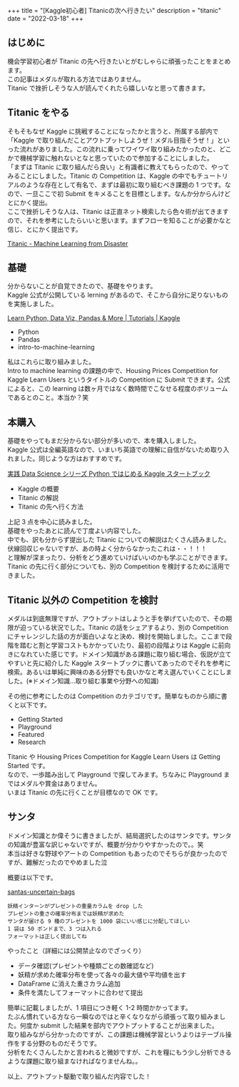 +++
title = "[Kaggle初心者] Titanicの次へ行きたい"
description = "titanic"
date = "2022-03-18"
+++

## はじめに

機会学習初心者が Titanic の先へ行きたいとがむしゃらに頑張ったことをまとめます。  
この記事はメダルが取れる方法ではありません。  
Titanic で挫折しそうな人が読んでくれたら嬉しいなと思って書きます。

## Titanic をやる

そもそもなぜ Kaggle に挑戦することになったかと言うと、所属する部内で「Kaggle で取り組んだことアウトプットしようぜ！メダル目指そうぜ！」といった流れがありました。この流れに乗ってワイワイ取り組みたかったのと、どこかで機械学習に触れないとなと思っていたので参加することにしました。  
「まずは Titanic に取り組んだら良い」と有識者に教えてもらったので、やってみることにしました。Titanic の Competition は、Kaggle の中でもチュートリアルのような存在として有名で、まずは最初に取り組むべき課題の 1 つです。なので、一旦ここで初 Submit をキメることを目標とします。なんか分からんけどとにかく提出。  
ここで挫折しそうな人は、Titanic は正直ネット検索したら色々術が出てきますので、それを参考にしたらいいと思います。まずフローを知ることが必要かなと信じ、とにかく提出です。

[Titanic - Machine Learning from Disaster](https://www.kaggle.com/c/titanic)

## 基礎

分からないことが自覚できたので、基礎をやります。  
Kaggle 公式が公開している lerning があるので、そこから自分に足りないものを実施しました。

[Learn Python, Data Viz, Pandas & More | Tutorials | Kaggle](https://www.kaggle.com/learn)

- Python
- Pandas
- intro-to-machine-learning

私はこれらに取り組みました。  
Intro to machine learning の課題の中で、Housing Prices Competition for Kaggle Learn Users というタイトルの Competition に Submit できます。公式によると、この learning は数ヶ月ではなく数時間でこなせる程度のボリュームであるとのこと。本当か？笑

## 本購入

基礎をやってもまだ分からない部分が多いので、本を購入しました。  
Kaggle 公式は全編英語なので、いまいち英語での理解に自信がないため取り入れました。同じような方はおすすめです。

[実践 Data Science シリーズ Python ではじめる Kaggle スタートブック](https://www.amazon.co.jp/dp/4065190061?tag=note0e2a-22&linkCode=ogi&th=1&psc=1)

- Kaggle の概要
- Titanic の解説
- Titanic の先へ行く方法

上記 3 点を中心に読みました。  
基礎をやったあとに読んで丁度よい内容でした。  
中でも、訳も分からず提出した Titanic についての解説はたくさん読みました。伏線回収じゃないですが、あの時よく分からなかったこれは・・！！！  
と理解が深まったり、分析をどう進めていけばいいのかも学ぶことができます。  
Titanic の先に行く部分についても、別の Competition を検討するために活用できました。

## Titanic 以外の Competition を検討

メダルは到底無理ですが、アウトプットはしようと手を挙げていたので、その期限が迫っている状況でした。Titanic の話をシェアするより、別の Competition にチャレンジした話の方が面白いよなと決め、検討を開始しました。ここまで段階を踏むと割と学習コストもかかっていたり、最初の段階よりは Kaggle に前向きになれていた感じです。ドメイン知識がある課題に取り組む場合、仮説が立てやすいと先に紹介した Kaggle スタートブックに書いてあったのでそれを参考に検索。あるいは単純に興味のある分野でも良いかなと考え選んでいくことにしました。(※ドメイン知識…取り組む事業や分野への知識)

その他に参考にしたのは Competition のカテゴリです。簡単なものから順に書くと以下です。

- Getting Started
- Playground
- Featured
- Research

Titanic や Housing Prices Competition for Kaggle Learn Users は Getting Started です。  
なので、一歩踏み出して Playground で探してみます。ちなみに Playground まではメダルや賞金はありません。  
いまは Titanic の先に行くことが目標なので OK です。

## サンタ

ドメイン知識とか偉そうに書きましたが、結局選択したのはサンタです。サンタの知識が豊富な訳じゃないですが、概要が分かりやすかったので。。笑  
本当は好きな野球やアートの Competition もあったのでそちらが良かったのですが、難解だったのでやめました泣

概要は以下です。

[santas-uncertain-bags](https://www.kaggle.com/c/santas-uncertain-bags)

```
妖精インターンがプレゼントの重量カラムを drop した
プレゼントの重さの確率分布までは妖精が求めた
サンタが届ける 9 種のプレゼントを 1000 袋にいい感じに分配してほしい
1 袋は 50 ポンドまで、3 つは入れる
フォーマットは正しく提出してね
```

やったこと（詳細には公開禁止なのでざっくり）

- データ確認(プレゼントや種類ごとの数確認など)
- 妖精が求めた確率分布を使って各々の最大値や平均値を出す
- DataFrame に消えた重さカラム追加
- 条件を満たしてフォーマットに合わせて提出

簡単に記載しましたが、1 項目につき軽く 1-2 時間かかってます。  
たぶん慣れている方なら一瞬なのではと辛くなりながら頑張って取り組みました。何度か submit した結果を部内でアウトプットすることが出来ました。  
取り組みながら分かったのですが、この課題は機械学習というよりはテーブル操作をする分野のものだそうです。  
分析をたくさんしたかと言われると微妙ですが、これを糧にもう少し分析できるような課題に取り組まなければなりませんね。。

以上、アウトプット駆動で取り組んだ内容でした！
